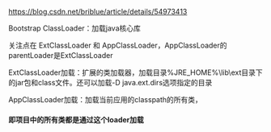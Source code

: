 https://blog.csdn.net/briblue/article/details/54973413

Bootstrap ClassLoader：加载java核心库

关注点在 ExtClassLoader 和 AppClassLoader，AppClassLoader的parentLoader是ExtClassLoader

ExtClassLoader加载：扩展的类加载器，加载目录%JRE_HOME%\lib\ext目录下的jar包和class文件。还可以加载-D java.ext.dirs选项指定的目录

AppClassLoader加载：加载当前应用的classpath的所有类，<h4>即项目中的所有类都是通过这个loader加载</h4>
